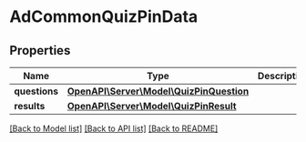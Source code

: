 # AdCommonQuizPinData

## Properties
Name | Type | Description | Notes
------------ | ------------- | ------------- | -------------
**questions** | [**OpenAPI\Server\Model\QuizPinQuestion**](QuizPinQuestion.md) |  | [optional] 
**results** | [**OpenAPI\Server\Model\QuizPinResult**](QuizPinResult.md) |  | [optional] 

[[Back to Model list]](../README.md#documentation-for-models) [[Back to API list]](../README.md#documentation-for-api-endpoints) [[Back to README]](../README.md)



